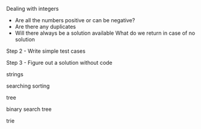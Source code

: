 
Dealing with integers

- Are all the numbers positive or can be negative?
- Are there any duplicates
- Will there always be a solution available
    What do we return in case of no solution 

Step 2 -  Write simple test cases

Step 3 - Figure out a solution without code 


strings 

searching sorting 

tree

binary search tree

trie




